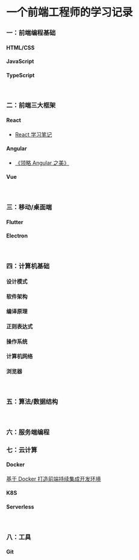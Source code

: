 # 一个前端工程师的学习记录

### 一：前端编程基础

#### HTML/CSS

#### JavaScript

#### TypeScript

<br>

### 二：前端三大框架

#### React

* [React 学习笔记](https://github.com/olivewind/practice-react-hooks)

#### Angular

* [《领略 Angular 之美》](https://github.com/olivewind/angular-deep)

#### Vue

<br>

### 三：移动/桌面端

#### Flutter
#### Electron

<br>

### 四：计算机基础

#### 设计模式

#### 软件架构

#### 编译原理

#### 正则表达式

#### 操作系统

#### 计算机网络

#### 浏览器

<br>

### 五：算法/数据结构


<br>

### 六：服务端编程

### 七：云计算

#### Docker

[基于 Docker 打造前端持续集成开发环境](https://zhuanlan.zhihu.com/p/37961402)

#### K8S

#### Serverless

<br>

### 八：工具

#### Git



